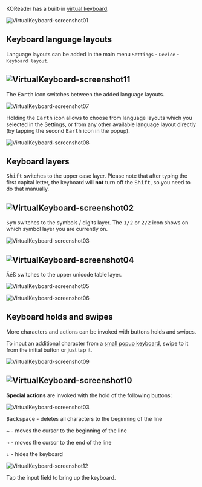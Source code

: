 KOReader has a built-in [virtual keyboard](https://github.com/koreader/koreader/blob/master/frontend/ui/widget/virtualkeyboard.lua).

![VirtualKeyboard-screenshot01](https://user-images.githubusercontent.com/62179190/119448603-3cc18380-bd3a-11eb-8804-52661148af6a.png)

## Keyboard language layouts
Language layouts can be added in the main menu `Settings` - `Device` - `Keyboard layout`.

![VirtualKeyboard-screenshot11](https://user-images.githubusercontent.com/62179190/119448684-5793f800-bd3a-11eb-8992-cebc1cd1d960.png)
--
The <kbd>Earth</kbd> icon switches between the added language layouts.

![VirtualKeyboard-screenshot07](https://user-images.githubusercontent.com/62179190/119448664-51058080-bd3a-11eb-8a5c-bc66612ca67a.png)

Holding the <kbd>Earth</kbd> icon allows to choose from language layouts which you selected in the Settings, or from any other available language layout directly (by tapping the second <kbd>Earth</kbd> icon in the popup).

![VirtualKeyboard-screenshot08](https://user-images.githubusercontent.com/62179190/119448667-52cf4400-bd3a-11eb-9ba7-d3eedb66ecd2.png)

## Keyboard layers
<kbd>Shift</kbd> switches to the upper case layer. Please note that after typing the first capital letter, the keyboard will **not** turn off the <kbd>Shift</kbd>, so you need to do that manually.

![VirtualKeyboard-screenshot02](https://user-images.githubusercontent.com/62179190/119448611-3fbc7400-bd3a-11eb-8a4f-9bd3f7040bcb.png)
--
<kbd>Sym</kbd> switches to the symbols / digits layer. The <kbd>1/2</kbd> or <kbd>2/2</kbd> icon shows on which symbol layer you are currently on.

![VirtualKeyboard-screenshot03](https://user-images.githubusercontent.com/62179190/119448629-44812800-bd3a-11eb-843d-af4edffb2960.png)

![VirtualKeyboard-screenshot04](https://user-images.githubusercontent.com/62179190/119448632-46e38200-bd3a-11eb-905a-bc7ffd5161c8.png)
--
<kbd>Äéß</kbd> switches to the upper unicode table layer.

![VirtualKeyboard-screenshot05](https://user-images.githubusercontent.com/62179190/119448648-4ba83600-bd3a-11eb-8794-1f919e9c3be5.png)

![VirtualKeyboard-screenshot06](https://user-images.githubusercontent.com/62179190/119448655-4ea32680-bd3a-11eb-9fc4-ab17415d30c7.png)

## Keyboard holds and swipes
More characters and actions can be invoked with buttons holds and swipes.

To input an additional character from a [small popup keyboard](https://github.com/koreader/koreader/pull/4884), swipe to it from the initial button or just tap it.

![VirtualKeyboard-screenshot09](https://user-images.githubusercontent.com/62179190/119448673-54007100-bd3a-11eb-9fd8-fbf1dad8eecf.png)

![VirtualKeyboard-screenshot10](https://user-images.githubusercontent.com/62179190/119448680-55ca3480-bd3a-11eb-8726-7f2e5205220a.png)
--
**Special actions** are invoked with the hold of the following buttons:

![VirtualKeyboard-screenshot03](https://user-images.githubusercontent.com/62179190/119448629-44812800-bd3a-11eb-843d-af4edffb2960.png)

<kbd>Backspace</kbd> - deletes all characters to the beginning of the line

<kbd>←</kbd> - moves the cursor to the beginning of the line

<kbd>→</kbd> - moves the cursor to the end of the line

<kbd>↓</kbd> - hides the keyboard

![VirtualKeyboard-screenshot12](https://user-images.githubusercontent.com/62179190/119448686-58c52500-bd3a-11eb-9d7c-cc45d9bbf1fe.png)

Tap the input field to bring up the keyboard.